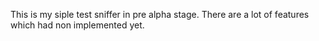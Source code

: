 This is my siple test sniffer in pre alpha stage. There are a lot of features which had non implemented yet.
